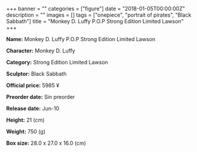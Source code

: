 +++
banner = ""
categories = ["figure"]
date = "2018-01-05T00:00:00Z"
description = ""
images = []
tags = ["onepiece", "portrait of pirates", "Black Sabbath"]
title = "Monkey D. Luffy P.O.P Strong Edition Limited Lawson"
+++

**Name:** Monkey D. Luffy P.O.P Strong Edition Limited Lawson

**Character:** Monkey D. Luffy

**Category:** Strong Edition  Limited Lawson 

**Sculptor:** Black Sabbath

**Official price:** 5985 ¥

**Preorder date:** Sin preorder

**Release date:** Jun-10

**Height:** 21 (cm)

**Weight:** 750 (g)

**Box size:** 28.0 x 27.0 x 16.0 (cm)



